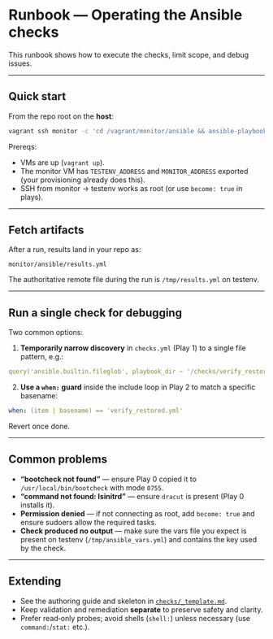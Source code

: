 # Runbook — Operating the Ansible checks

This runbook shows how to execute the checks, limit scope, and debug issues.

---

## Quick start

From the repo root on the **host**:

```bash
vagrant ssh monitor -c 'cd /vagrant/monitor/ansible && ansible-playbook checks.yml'
```

Prereqs:
- VMs are up (`vagrant up`).
- The monitor VM has `TESTENV_ADDRESS` and `MONITOR_ADDRESS` exported (your provisioning already does this).
- SSH from monitor → testenv works as root (or use `become: true` in plays).

---

## Fetch artifacts

After a run, results land in your repo as:

```
monitor/ansible/results.yml
```

The authoritative remote file during the run is `/tmp/results.yml` on testenv.

---

## Run a **single** check for debugging

Two common options:

1. **Temporarily narrow discovery** in `checks.yml` (Play 1) to a single file pattern, e.g.:

```yaml
query('ansible.builtin.fileglob', playbook_dir ~ '/checks/verify_restored.yml')
```

2. **Use a `when:` guard** inside the include loop in Play 2 to match a specific basename:

```yaml
when: (item | basename) == 'verify_restored.yml'
```

Revert once done.

---

## Common problems

- **“bootcheck not found”** — ensure Play 0 copied it to `/usr/local/bin/bootcheck` with mode `0755`.
- **“command not found: lsinitrd”** — ensure `dracut` is present (Play 0 installs it).
- **Permission denied** — if not connecting as root, add `become: true` and ensure sudoers allow the required tasks.
- **Check produced no output** — make sure the vars file you expect is present on testenv
  (`/tmp/ansible_vars.yml`) and contains the key used by the check.

---

## Extending

- See the authoring guide and skeleton in [`checks/_template.md`](checks/_template.md).
- Keep validation and remediation **separate** to preserve safety and clarity.
- Prefer read‑only probes; avoid shells (`shell:`) unless necessary (use `command:`/`stat:` etc.).
